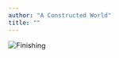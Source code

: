 ```yaml
---
author: "A Constructed World"
title: ""
---
```


<img src="/images/002/002.png" alt="Finishing" style="max-height: 2rem; width: auto; transform: rotate(1deg)" />
